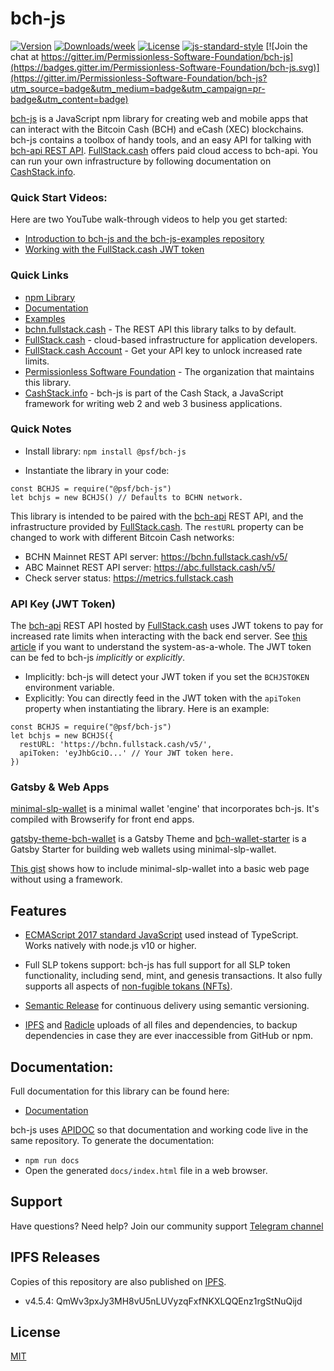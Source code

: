 # bch-js

[![Version](https://img.shields.io/npm/v/@psf/bch-js)](https://www.npmjs.com/package/@psf/bch-js)
[![Downloads/week](https://img.shields.io/npm/dw/@psf/bch-js)](https://npmjs.org/package/@psf/bch-js)
[![License](https://img.shields.io/npm/l/@psf/bch-js)](https://github.com/Permissionless-Software-Foundation/bch-js/blob/master/LICENSE.md)
[![js-standard-style](https://img.shields.io/badge/javascript-standard%20code%20style-green.svg?style=flat-square)](https://github.com/feross/standard) [![Join the chat at https://gitter.im/Permissionless-Software-Foundation/bch-js](https://badges.gitter.im/Permissionless-Software-Foundation/bch-js.svg)](https://gitter.im/Permissionless-Software-Foundation/bch-js?utm_source=badge&utm_medium=badge&utm_campaign=pr-badge&utm_content=badge)

[bch-js](https://www.npmjs.com/package/@psf/bch-js) is a JavaScript npm library for creating web and mobile apps that can interact with the Bitcoin Cash (BCH) and eCash (XEC) blockchains. bch-js contains a toolbox of handy tools, and an easy API for talking with [bch-api REST API](https://github.com/Permissionless-Software-Foundation/bch-api). [FullStack.cash](https://fullstack.cash) offers paid cloud access to bch-api. You can run your own infrastructure by following documentation on [CashStack.info](https://cashstack.info).

### Quick Start Videos:

Here are two YouTube walk-through videos to help you get started:

- [Introduction to bch-js and the bch-js-examples repository](https://youtu.be/GD2i1ZUiyrk)
- [Working with the FullStack.cash JWT token](https://youtu.be/GD2i1ZUiyrk)

### Quick Links

- [npm Library](https://www.npmjs.com/package/@psf/bch-js)
- [Documentation](https://bchjs.fullstack.cash/)
- [Examples](https://github.com/Permissionless-Software-Foundation/bch-js-examples)
- [bchn.fullstack.cash](https://bchn.fullstack.cash) - The REST API this library talks to by default.
- [FullStack.cash](https://fullstack.cash) - cloud-based infrastructure for application developers.
- [FullStack.cash Account](https://fullstack.cash/login) - Get your API key to unlock increased rate limits.
- [Permissionless Software Foundation](https://psfoundation.cash) - The organization that maintains this library.
- [CashStack.info](https://cashstack.info) - bch-js is part of the Cash Stack, a JavaScript framework for writing web 2 and web 3 business applications.

### Quick Notes

- Install library: `npm install @psf/bch-js`

- Instantiate the library in your code:

```
const BCHJS = require("@psf/bch-js")
let bchjs = new BCHJS() // Defaults to BCHN network.
```

This library is intended to be paired with
the [bch-api](https://github.com/Permissionless-Software-Foundation/bch-api) REST API, and the infrastructure provided by [FullStack.cash](https://fullstack.cash). The `restURL` property can be changed to work with different Bitcoin Cash networks:

- BCHN Mainnet REST API server: https://bchn.fullstack.cash/v5/
- ABC Mainnet REST API server: https://abc.fullstack.cash/v5/
- Check server status: https://metrics.fullstack.cash

### API Key (JWT Token)

The [bch-api](https://github.com/Permissionless-Software-Foundation/bch-api) REST API hosted by [FullStack.cash](https://fullstack.cash) uses JWT tokens to pay for increased
rate limits when interacting with the back end server. See [this article](https://cashstack.info) if you want to understand the system-as-a-whole. The JWT token can be fed to bch-js _implicitly_ or _explicitly_.

- Implicitly: bch-js will detect your JWT token if you set the `BCHJSTOKEN` environment variable.
- Explicitly: You can directly feed in the JWT token with the `apiToken` property when instantiating the library. Here is an example:

```
const BCHJS = require("@psf/bch-js")
let bchjs = new BCHJS({
  restURL: 'https://bchn.fullstack.cash/v5/',
  apiToken: 'eyJhbGciO...' // Your JWT token here.
})
```

### Gatsby & Web Apps

[minimal-slp-wallet](https://www.npmjs.com/package/minimal-slp-wallet) is a minimal wallet 'engine' that incorporates bch-js. It's compiled with Browserify for front end apps.

[gatsby-theme-bch-wallet](https://github.com/Permissionless-Software-Foundation/gatsby-theme-bch-wallet) is a Gatsby Theme and [bch-wallet-starter](https://github.com/Permissionless-Software-Foundation/bch-wallet-starter) is a Gatsby Starter for building web wallets using minimal-slp-wallet.

[This gist](https://gist.github.com/christroutner/6cb9d1b615f3f9363af79723157bc434) shows how to include minimal-slp-wallet into a basic web page without using a framework.

## Features

- [ECMAScript 2017 standard JavaScript](https://en.wikipedia.org/wiki/ECMAScript#8th_Edition_-_ECMAScript_2017) used instead of TypeScript. Works
  natively with node.js v10 or higher.

- Full SLP tokens support: bch-js has full support for all SLP token functionality, including send, mint, and genesis transactions. It also fully supports all aspects of [non-fugible tokans (NFTs)](https://www.youtube.com/watch?v=vvlpYUx6HRs).

- [Semantic Release](https://github.com/semantic-release/semantic-release) for
  continuous delivery using semantic versioning.

- [IPFS](https://ipfs.io) and [Radicle](https://radicle.xyz) uploads of all files and dependencies, to backup
  dependencies in case they are ever inaccessible from GitHub or npm.

## Documentation:

Full documentation for this library can be found here:

- [Documentation](https://bchjs.fullstack.cash/)

bch-js uses [APIDOC](http://apidocjs.com/) so that documentation and working code
live in the same repository. To generate the documentation:

- `npm run docs`
- Open the generated `docs/index.html` file in a web browser.

## Support

Have questions? Need help? Join our community support
[Telegram channel](https://t.me/bch_js_toolkit)

## IPFS Releases

Copies of this repository are also published on [IPFS](https://ipfs.io).

- v4.5.4: QmWv3pxJy3MH8vU5nLUVyzqFxfNKXLQQEnz1rgStNuQijd

## License

[MIT](LICENSE.md)
